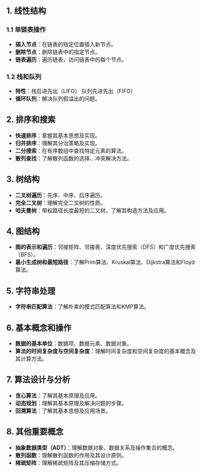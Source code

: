## 1. 线性结构
### 1.1 单链表操作
- **插入节点**：在链表的指定位置插入新节点。
- **删除节点**：删除链表中的指定节点。
- **链表遍历**：遍历链表，访问链表中的每个节点。
### 1.2 栈和队列
- **特性**：栈后进先出（LIFO）  队列先进先出（FIFO）
- **循环队列**：解决队列假溢出的问题。
## 2. 排序和搜索
- **快速排序**：掌握其基本思想及实现。
- **归并排序**：理解其分治策略及实现。
- **二分搜索**：在有序数组中查找特定元素的算法。
- **散列查找**：了解散列函数的选择、冲突解决方法。
## 3. 树结构
- **二叉树遍历**：先序、中序、后序遍历。
- **完全二叉树**：理解完全二叉树的性质。
- **哈夫曼树**：带权路径长度最短的二叉树，了解其构造方法及应用。
## 4. 图结构
- **图的表示和遍历**：邻接矩阵、邻接表、深度优先搜索（DFS）和广度优先搜索（BFS）。
- **最小生成树和最短路径**：了解Prim算法、Kruskal算法、Dijkstra算法和Floyd算法。
## 5. 字符串处理
- **字符串匹配算法**：了解朴素的模式匹配算法和KMP算法。
## 6. 基本概念和操作
- **数据的基本单位**：数据项、数据元素、数据对象。
- **算法的时间复杂度与空间复杂度**：理解时间复杂度和空间复杂度的基本概念及其计算方法。
## 7. 算法设计与分析
- **贪心算法**：了解其基本原理及应用。
- **动态规划**：理解其基本原理及解决问题的步骤。
- **回溯算法**：了解其基本思想及应用场景。
## 8. 其他重要概念
- **抽象数据类型（ADT）**：理解数据对象、数据关系及操作集合的概念。
- **散列函数**：理解散列函数的作用及其设计原则。
- **稀疏矩阵**：理解稀疏矩阵及其压缩存储方式。